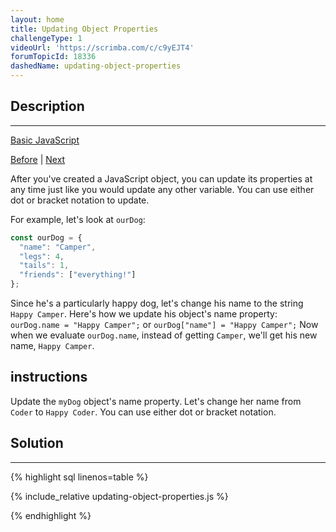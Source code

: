 ```yaml
---
layout: home
title: Updating Object Properties
challengeType: 1
videoUrl: 'https://scrimba.com/c/c9yEJT4'
forumTopicId: 18336
dashedName: updating-object-properties
---
```


<div class="row">
<div class="columnStmt" markdown="1">

## Description
------

[Basic JavaScript](./README.md) 

[Before](./accessing-object-properties-with-variables.md)  | [Next](./add-new-properties-to-a-javascript-object.md) 

After you've created a JavaScript object, you can update its properties at any time just like you would update any other variable. You can use either dot or bracket notation to update.

For example, let's look at `ourDog`:

```js
const ourDog = {
  "name": "Camper",
  "legs": 4,
  "tails": 1,
  "friends": ["everything!"]
};
```

Since he's a particularly happy dog, let's change his name to the string `Happy Camper`. Here's how we update his object's name property: `ourDog.name = "Happy Camper";` or `ourDog["name"] = "Happy Camper";` Now when we evaluate `ourDog.name`, instead of getting `Camper`, we'll get his new name, `Happy Camper`.

##  instructions 

Update the `myDog` object's name property. Let's change her name from `Coder` to `Happy Coder`. You can use either dot or bracket notation.

</div>
<div class="columnSol" markdown="1">

## Solution
------

{% highlight sql linenos=table %}

{% include_relative updating-object-properties.js %}

{% endhighlight %}

</div>
</div>

